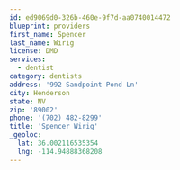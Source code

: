 ```yaml
---
id: ed9069d0-326b-460e-9f7d-aa0740014472
blueprint: providers
first_name: Spencer
last_name: Wirig
license: DMD
services:
  - dentist
category: dentists
address: '992 Sandpoint Pond Ln'
city: Henderson
state: NV
zip: '89002'
phone: '(702) 482-8299'
title: 'Spencer Wirig'
_geoloc:
  lat: 36.002116535354
  lng: -114.94888368208
---
```

